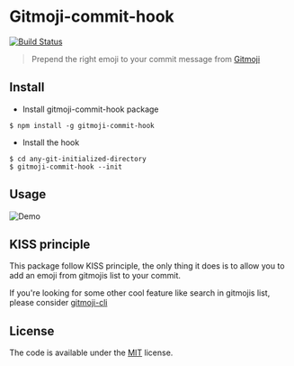 # Gitmoji-commit-hook

[![Build Status](https://travis-ci.org/tjoskar/gitmoji-commit-hook.svg?branch=master)](https://travis-ci.org/tjoskar/gitmoji-commit-hook)

> Prepend the right emoji to your commit message from [Gitmoji](https://github.com/carloscuesta/gitmoji)

## Install

- Install gitmoji-commit-hook package

```
$ npm install -g gitmoji-commit-hook
```

- Install the hook

```
$ cd any-git-initialized-directory
$ gitmoji-commit-hook --init
```

## Usage 

![Demo](https://github.com/tjoskar/gitmoji-commit-hook/blob/master/demo.gif?raw=true)

## KISS principle

This package follow KISS principle, the only thing it does is to allow you 
to add an emoji from gitmojis list to your commit.

If you're looking for some other cool feature like search in gitmojis list,
please consider [gitmoji-cli](https://github.com/carloscuesta/gitmoji-cli)

## License

The code is available under the [MIT](https://github.com/tjoskar/gitmoji-commit-hook/blob/master/LICENSE) license.
